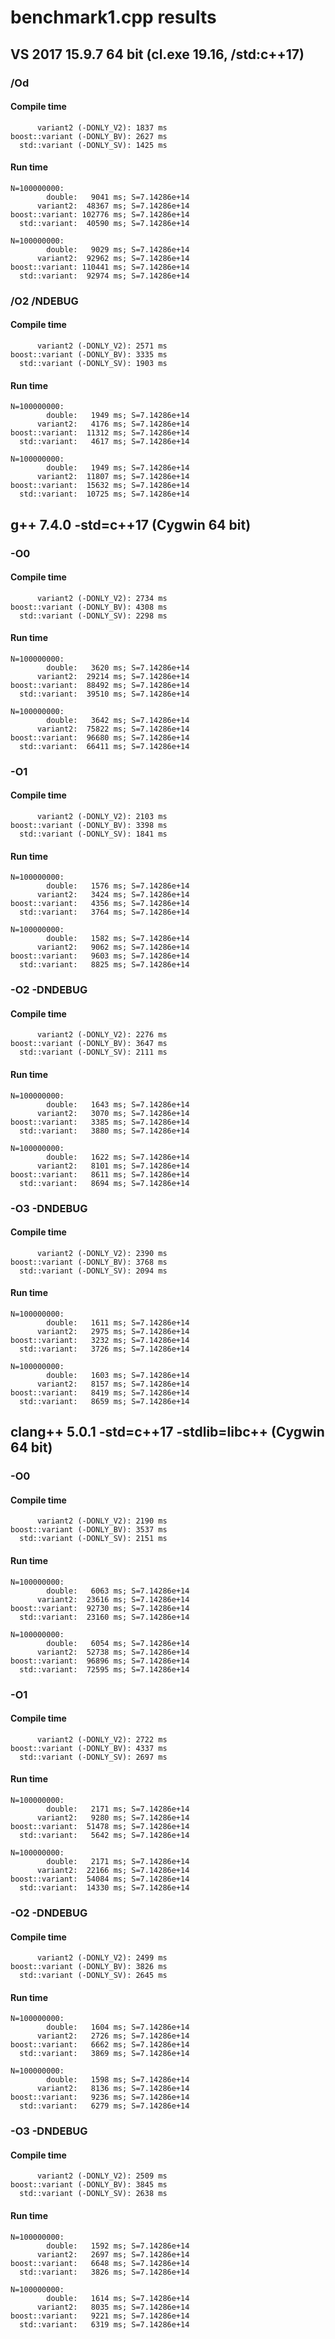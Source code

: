 # benchmark1.cpp results

## VS 2017 15.9.7 64 bit (cl.exe 19.16, /std:c++17)

### /Od

#### Compile time

```
      variant2 (-DONLY_V2): 1837 ms
boost::variant (-DONLY_BV): 2627 ms
  std::variant (-DONLY_SV): 1425 ms
```

#### Run time

```
N=100000000:
        double:   9041 ms; S=7.14286e+14
      variant2:  48367 ms; S=7.14286e+14
boost::variant: 102776 ms; S=7.14286e+14
  std::variant:  40590 ms; S=7.14286e+14

N=100000000:
        double:   9029 ms; S=7.14286e+14
      variant2:  92962 ms; S=7.14286e+14
boost::variant: 110441 ms; S=7.14286e+14
  std::variant:  92974 ms; S=7.14286e+14
```

### /O2 /NDEBUG

#### Compile time

```
      variant2 (-DONLY_V2): 2571 ms
boost::variant (-DONLY_BV): 3335 ms
  std::variant (-DONLY_SV): 1903 ms
```

#### Run time

```
N=100000000:
        double:   1949 ms; S=7.14286e+14
      variant2:   4176 ms; S=7.14286e+14
boost::variant:  11312 ms; S=7.14286e+14
  std::variant:   4617 ms; S=7.14286e+14

N=100000000:
        double:   1949 ms; S=7.14286e+14
      variant2:  11807 ms; S=7.14286e+14
boost::variant:  15632 ms; S=7.14286e+14
  std::variant:  10725 ms; S=7.14286e+14
```

## g++ 7.4.0 -std=c++17 (Cygwin 64 bit)

### -O0

#### Compile time

```
      variant2 (-DONLY_V2): 2734 ms
boost::variant (-DONLY_BV): 4308 ms
  std::variant (-DONLY_SV): 2298 ms
```

#### Run time

```
N=100000000:
        double:   3620 ms; S=7.14286e+14
      variant2:  29214 ms; S=7.14286e+14
boost::variant:  88492 ms; S=7.14286e+14
  std::variant:  39510 ms; S=7.14286e+14

N=100000000:
        double:   3642 ms; S=7.14286e+14
      variant2:  75822 ms; S=7.14286e+14
boost::variant:  96680 ms; S=7.14286e+14
  std::variant:  66411 ms; S=7.14286e+14
```

### -O1

#### Compile time

```
      variant2 (-DONLY_V2): 2103 ms
boost::variant (-DONLY_BV): 3398 ms
  std::variant (-DONLY_SV): 1841 ms
```

#### Run time

```
N=100000000:
        double:   1576 ms; S=7.14286e+14
      variant2:   3424 ms; S=7.14286e+14
boost::variant:   4356 ms; S=7.14286e+14
  std::variant:   3764 ms; S=7.14286e+14

N=100000000:
        double:   1582 ms; S=7.14286e+14
      variant2:   9062 ms; S=7.14286e+14
boost::variant:   9603 ms; S=7.14286e+14
  std::variant:   8825 ms; S=7.14286e+14
```

### -O2 -DNDEBUG

#### Compile time

```
      variant2 (-DONLY_V2): 2276 ms
boost::variant (-DONLY_BV): 3647 ms
  std::variant (-DONLY_SV): 2111 ms
```

#### Run time

```
N=100000000:
        double:   1643 ms; S=7.14286e+14
      variant2:   3070 ms; S=7.14286e+14
boost::variant:   3385 ms; S=7.14286e+14
  std::variant:   3880 ms; S=7.14286e+14

N=100000000:
        double:   1622 ms; S=7.14286e+14
      variant2:   8101 ms; S=7.14286e+14
boost::variant:   8611 ms; S=7.14286e+14
  std::variant:   8694 ms; S=7.14286e+14
```

### -O3 -DNDEBUG

#### Compile time

```
      variant2 (-DONLY_V2): 2390 ms
boost::variant (-DONLY_BV): 3768 ms
  std::variant (-DONLY_SV): 2094 ms
```

#### Run time

```
N=100000000:
        double:   1611 ms; S=7.14286e+14
      variant2:   2975 ms; S=7.14286e+14
boost::variant:   3232 ms; S=7.14286e+14
  std::variant:   3726 ms; S=7.14286e+14

N=100000000:
        double:   1603 ms; S=7.14286e+14
      variant2:   8157 ms; S=7.14286e+14
boost::variant:   8419 ms; S=7.14286e+14
  std::variant:   8659 ms; S=7.14286e+14
```

## clang++ 5.0.1 -std=c++17 -stdlib=libc++ (Cygwin 64 bit)

### -O0

#### Compile time

```
      variant2 (-DONLY_V2): 2190 ms
boost::variant (-DONLY_BV): 3537 ms
  std::variant (-DONLY_SV): 2151 ms
```

#### Run time

```
N=100000000:
        double:   6063 ms; S=7.14286e+14
      variant2:  23616 ms; S=7.14286e+14
boost::variant:  92730 ms; S=7.14286e+14
  std::variant:  23160 ms; S=7.14286e+14

N=100000000:
        double:   6054 ms; S=7.14286e+14
      variant2:  52738 ms; S=7.14286e+14
boost::variant:  96896 ms; S=7.14286e+14
  std::variant:  72595 ms; S=7.14286e+14
```

### -O1

#### Compile time

```
      variant2 (-DONLY_V2): 2722 ms
boost::variant (-DONLY_BV): 4337 ms
  std::variant (-DONLY_SV): 2697 ms
```

#### Run time

```
N=100000000:
        double:   2171 ms; S=7.14286e+14
      variant2:   9280 ms; S=7.14286e+14
boost::variant:  51478 ms; S=7.14286e+14
  std::variant:   5642 ms; S=7.14286e+14

N=100000000:
        double:   2171 ms; S=7.14286e+14
      variant2:  22166 ms; S=7.14286e+14
boost::variant:  54084 ms; S=7.14286e+14
  std::variant:  14330 ms; S=7.14286e+14
```

### -O2 -DNDEBUG

#### Compile time

```
      variant2 (-DONLY_V2): 2499 ms
boost::variant (-DONLY_BV): 3826 ms
  std::variant (-DONLY_SV): 2645 ms
```

#### Run time

```
N=100000000:
        double:   1604 ms; S=7.14286e+14
      variant2:   2726 ms; S=7.14286e+14
boost::variant:   6662 ms; S=7.14286e+14
  std::variant:   3869 ms; S=7.14286e+14

N=100000000:
        double:   1598 ms; S=7.14286e+14
      variant2:   8136 ms; S=7.14286e+14
boost::variant:   9236 ms; S=7.14286e+14
  std::variant:   6279 ms; S=7.14286e+14
```

### -O3 -DNDEBUG

#### Compile time

```
      variant2 (-DONLY_V2): 2509 ms
boost::variant (-DONLY_BV): 3845 ms
  std::variant (-DONLY_SV): 2638 ms
```

#### Run time

```
N=100000000:
        double:   1592 ms; S=7.14286e+14
      variant2:   2697 ms; S=7.14286e+14
boost::variant:   6648 ms; S=7.14286e+14
  std::variant:   3826 ms; S=7.14286e+14

N=100000000:
        double:   1614 ms; S=7.14286e+14
      variant2:   8035 ms; S=7.14286e+14
boost::variant:   9221 ms; S=7.14286e+14
  std::variant:   6319 ms; S=7.14286e+14
```
